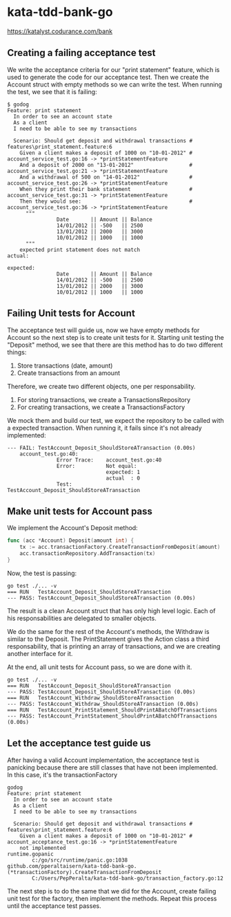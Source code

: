 # kata-tdd-bank-go
https://katalyst.codurance.com/bank


## Creating a failing acceptance test 
We write the acceptance criteria for our "print statement" feature, which is used to generate the code for our acceptance test. Then we create the Account struct with empty methods so we can write the test. When running the test, we see that it is failing:

``` gherkin
$ godog
Feature: print statement
  In order to see an account state
  As a client
  I need to be able to see my transactions

  Scenario: Should get deposit and withdrawal transactions # features\print_statement.feature:6
    Given a client makes a deposit of 1000 on "10-01-2012" # account_service_test.go:16 -> *printStatementFeature
    And a deposit of 2000 on "13-01-2012"                  # account_service_test.go:21 -> *printStatementFeature
    And a withdrawal of 500 on "14-01-2012"                # account_service_test.go:26 -> *printStatementFeature
    When they print their bank statement                   # account_service_test.go:31 -> *printStatementFeature
    Then they would see:                                   # account_service_test.go:36 -> *printStatementFeature
      """
                Date       || Amount || Balance
                14/01/2012 || -500   || 2500
                13/01/2012 || 2000   || 3000
                10/01/2012 || 1000   || 1000
      """
    expected print statement does not match
actual:

expected:
                Date       || Amount || Balance
                14/01/2012 || -500   || 2500
                13/01/2012 || 2000   || 3000
                10/01/2012 || 1000   || 1000
```


## Failing Unit tests for Account
The acceptance test will guide us, now we have empty methods for Account so the next step is to create unit tests for it. Starting unit testing the "Deposit" method, we see that there are this method has to do two different things:
1. Store transactions (date, amount)
2. Create transactions from an amount

Therefore, we create two different objects, one per responsability.
1. For storing transactions, we create a TransactionsRepository
2. For creating transactions, we create a TransactionsFactory

We mock them and build our test, we expect the repository to be called with a expected transaction. When running it, it fails since it's not already implemented:

``` gherkin
--- FAIL: TestAccount_Deposit_ShouldStoreATransaction (0.00s)
    account_test.go:40:
                Error Trace:    account_test.go:40
                Error:          Not equal:
                                expected: 1
                                actual  : 0
                Test:           TestAccount_Deposit_ShouldStoreATransaction
```

## Make unit tests for Account pass

We implement the Account's Deposit method:

```go
func (acc *Account) Deposit(amount int) {
	tx := acc.transactionFactory.CreateTransactionFromDeposit(amount)
	acc.transactionRepository.AddTransaction(tx)
}
```

Now, the test is passing:

``` gherkin
go test ./... -v
=== RUN   TestAccount_Deposit_ShouldStoreATransaction
--- PASS: TestAccount_Deposit_ShouldStoreATransaction (0.00s)
```


The result is a clean Account struct that has only high level logic. Each of his responsabilities are delegated to smaller objects.

We do the same for the rest of the Account's methods, the Withdraw is similar to the Deposit. The PrintStatement gives the Action class a third responsability, that is printing an array of transactions, and we are creating another interface for it.

At the end, all unit tests for Account pass, so we are done with it.
```
go test ./... -v
=== RUN   TestAccount_Deposit_ShouldStoreATransaction
--- PASS: TestAccount_Deposit_ShouldStoreATransaction (0.00s)
=== RUN   TestAccount_Withdraw_ShouldStoreATransaction
--- PASS: TestAccount_Withdraw_ShouldStoreATransaction (0.00s)
=== RUN   TestAccount_PrintStatement_ShouldPrintABatchOfTransactions
--- PASS: TestAccount_PrintStatement_ShouldPrintABatchOfTransactions (0.00s)
```

## Let the acceptance test guide us

After having a valid Account implementation, the acceptance test is panicking because there are still classes that have not been implemented. In this case, it's the transactionFactory

``` gherkin
godog
Feature: print statement
  In order to see an account state
  As a client
  I need to be able to see my transactions

  Scenario: Should get deposit and withdrawal transactions # features\print_statement.feature:6
    Given a client makes a deposit of 1000 on "10-01-2012" # account_acceptance_test.go:16 -> *printStatementFeature
    not implemented
runtime.gopanic
        c:/go/src/runtime/panic.go:1038
github.com/pperaltaisern/kata-tdd-bank-go.(*transactionFactory).CreateTransactionFromDeposit
        C:/Users/PepPeralta/kata-tdd-bank-go/transaction_factory.go:12
```

The next step is to do the same that we did for the Account, create failing unit test for the factory, then implement the methods. Repeat this process until the acceptance test passes.

